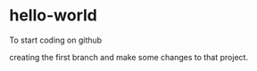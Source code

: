 # hello-world
To start coding on github

creating the first branch and make some changes to that project.
